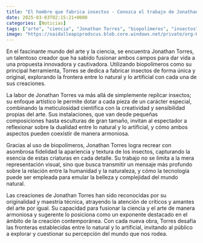 ```yaml
---
title: "El hombre que fabrica insectos - Conozca el trabajo de Jonathan Torres"
date: 2025-03-03T02:15:21+0000
categories: [Noticias]
tags: ["arte", "ciencia", "Jonathan Torres", "biopolímeros", "insectos", "naturaleza", "tecnología."]
image: "https://oaidalleapiprodscus.blob.core.windows.net/private/org-HKmKxpuNw3Y88lm4EBrIPq0n/user-ZwiCXOggLL8ZNNKE2g7rXFmV/img-cDfXnr4igXF8Go0PS94pQh9R.png?st=2025-03-03T01%3A15%3A21Z&se=2025-03-03T03%3A15%3A21Z&sp=r&sv=2024-08-04&sr=b&rscd=inline&rsct=image/png&skoid=d505667d-d6c1-4a0a-bac7-5c84a87759f8&sktid=a48cca56-e6da-484e-a814-9c849652bcb3&skt=2025-03-03T02%3A05%3A26Z&ske=2025-03-04T02%3A05%3A26Z&sks=b&skv=2024-08-04&sig=xv3bCM7TJYWjDDVhebSvObfSexkxx1swTjYCWCu2oAI%3D"
---
```


En el fascinante mundo del arte y la ciencia, se encuentra Jonathan Torres, un talentoso creador que ha sabido fusionar ambos campos para dar vida a una propuesta innovadora y cautivadora. Utilizando biopolímeros como su principal herramienta, Torres se dedica a fabricar insectos de forma única y original, explorando la frontera entre lo natural y lo artificial con cada una de sus creaciones.

La labor de Jonathan Torres va más allá de simplemente replicar insectos; su enfoque artístico le permite dotar a cada pieza de un carácter especial, combinando la meticulosidad científica con la creatividad y sensibilidad propias del arte. Sus instalaciones, que van desde pequeñas composiciones hasta esculturas de gran tamaño, invitan al espectador a reflexionar sobre la dualidad entre lo natural y lo artificial, y cómo ambos aspectos pueden coexistir de manera armoniosa.

Gracias al uso de biopolímeros, Jonathan Torres logra recrear con asombrosa fidelidad la apariencia y textura de los insectos, capturando la esencia de estas criaturas en cada detalle. Su trabajo no se limita a la mera representación visual, sino que busca transmitir un mensaje más profundo sobre la relación entre la humanidad y la naturaleza, y cómo la tecnología puede ser empleada para emular la belleza y complejidad del mundo natural.

Las creaciones de Jonathan Torres han sido reconocidas por su originalidad y maestría técnica, atrayendo la atención de críticos y amantes del arte por igual. Su capacidad para fusionar la ciencia y el arte de manera armoniosa y sugerente lo posiciona como un exponente destacado en el ámbito de la creación contemporánea. Con cada nueva obra, Torres desafía las fronteras establecidas entre lo natural y lo artificial, invitando al público a explorar y cuestionar su percepción del mundo que nos rodea.
    